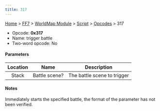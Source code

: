 ```yaml
---
title: 317
---
```


[Home](Main%20Page.md) > [FF7](FF7.md) > [WorldMap Module](FF7/WorldMap%20Module.md) > [Script](FF7/WorldMap%20Module/Script.md) > [Opcodes](FF7/WorldMap%20Module/Script/Opcodes.md) > 317

-   Opcode: **0x317**
-   Name: trigger battle
-   Two-word opcode: No

#### Parameters

| Location |     Name      |         Description         |
|:--------:|:-------------:|:---------------------------:|
|  Stack   | Battle scene? | The battle scene to trigger |

#### Notes

Immediately starts the specified battle, the format of the parameter has
not been verified.
